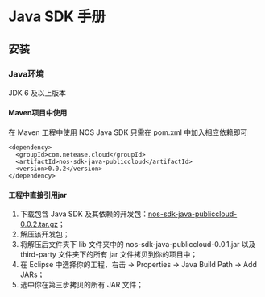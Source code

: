 # Java SDK 手册

## 安装

### Java环境
JDK 6 及以上版本

#### Maven项目中使用
在 Maven 工程中使用 NOS Java SDK 只需在 pom.xml 中加入相应依赖即可

    <dependency>
      <groupId>com.netease.cloud</groupId>
      <artifactId>nos-sdk-java-publiccloud</artifactId>
      <version>0.0.2</version>
    </dependency>

#### 工程中直接引用jar

1. 下载包含 Java SDK 及其依赖的开发包：[nos-sdk-java-publiccloud-0.0.2.tar.gz](http://public-cloud-resouce.nos-eastchina1.126.net/nos-sdk-java-publiccloud-0.0.2.tar.gz)；
2. 解压该开发包；
3. 将解压后文件夹下 lib 文件夹中的 nos-sdk-java-publiccloud-0.0.1.jar 以及 third-party 文件夹下的所有 jar 文件拷贝到你的项目中；
4. 在 Eclipse 中选择你的工程，右击 -> Properties -> Java Build Path -> Add JARs；
5. 选中你在第三步拷贝的所有 JAR 文件；
